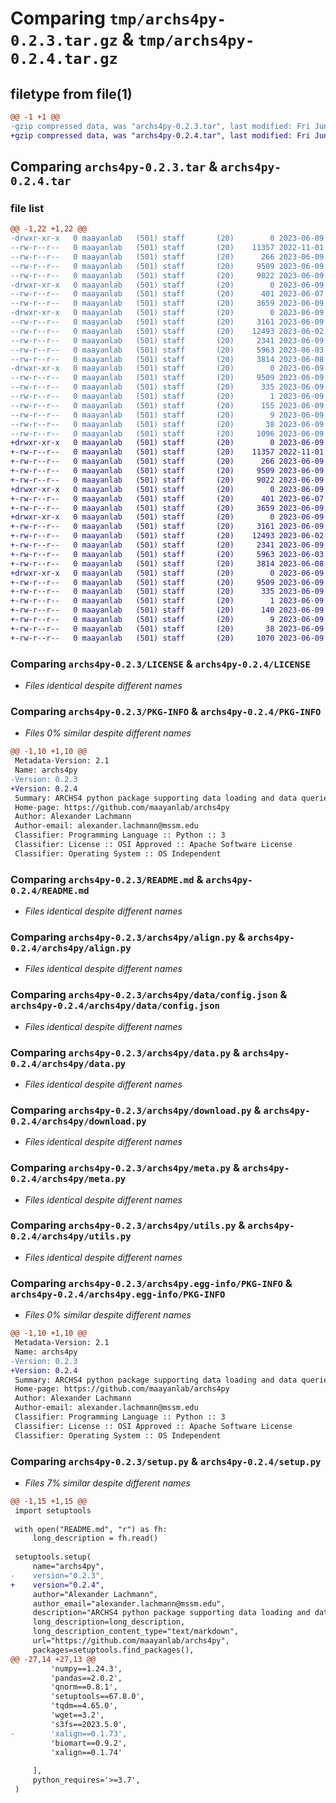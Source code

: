 # Comparing `tmp/archs4py-0.2.3.tar.gz` & `tmp/archs4py-0.2.4.tar.gz`

## filetype from file(1)

```diff
@@ -1 +1 @@
-gzip compressed data, was "archs4py-0.2.3.tar", last modified: Fri Jun  9 23:13:52 2023, max compression
+gzip compressed data, was "archs4py-0.2.4.tar", last modified: Fri Jun  9 23:17:37 2023, max compression
```

## Comparing `archs4py-0.2.3.tar` & `archs4py-0.2.4.tar`

### file list

```diff
@@ -1,22 +1,22 @@
-drwxr-xr-x   0 maayanlab   (501) staff       (20)        0 2023-06-09 23:13:52.154559 archs4py-0.2.3/
--rw-r--r--   0 maayanlab   (501) staff       (20)    11357 2022-11-01 18:40:54.000000 archs4py-0.2.3/LICENSE
--rw-r--r--   0 maayanlab   (501) staff       (20)      266 2023-06-09 19:56:39.000000 archs4py-0.2.3/MANIFEST.in
--rw-r--r--   0 maayanlab   (501) staff       (20)     9509 2023-06-09 23:13:52.154361 archs4py-0.2.3/PKG-INFO
--rw-r--r--   0 maayanlab   (501) staff       (20)     9022 2023-06-09 23:12:51.000000 archs4py-0.2.3/README.md
-drwxr-xr-x   0 maayanlab   (501) staff       (20)        0 2023-06-09 23:13:52.153340 archs4py-0.2.3/archs4py/
--rw-r--r--   0 maayanlab   (501) staff       (20)      401 2023-06-07 15:07:46.000000 archs4py-0.2.3/archs4py/__init__.py
--rw-r--r--   0 maayanlab   (501) staff       (20)     3659 2023-06-09 21:25:34.000000 archs4py-0.2.3/archs4py/align.py
-drwxr-xr-x   0 maayanlab   (501) staff       (20)        0 2023-06-09 23:13:52.154151 archs4py-0.2.3/archs4py/data/
--rw-r--r--   0 maayanlab   (501) staff       (20)     3161 2023-06-09 20:26:38.000000 archs4py-0.2.3/archs4py/data/config.json
--rw-r--r--   0 maayanlab   (501) staff       (20)    12493 2023-06-02 16:44:04.000000 archs4py-0.2.3/archs4py/data.py
--rw-r--r--   0 maayanlab   (501) staff       (20)     2341 2023-06-09 20:28:56.000000 archs4py-0.2.3/archs4py/download.py
--rw-r--r--   0 maayanlab   (501) staff       (20)     5963 2023-06-03 02:17:54.000000 archs4py-0.2.3/archs4py/meta.py
--rw-r--r--   0 maayanlab   (501) staff       (20)     3814 2023-06-08 19:32:52.000000 archs4py-0.2.3/archs4py/utils.py
-drwxr-xr-x   0 maayanlab   (501) staff       (20)        0 2023-06-09 23:13:52.154014 archs4py-0.2.3/archs4py.egg-info/
--rw-r--r--   0 maayanlab   (501) staff       (20)     9509 2023-06-09 23:13:52.000000 archs4py-0.2.3/archs4py.egg-info/PKG-INFO
--rw-r--r--   0 maayanlab   (501) staff       (20)      335 2023-06-09 23:13:52.000000 archs4py-0.2.3/archs4py.egg-info/SOURCES.txt
--rw-r--r--   0 maayanlab   (501) staff       (20)        1 2023-06-09 23:13:52.000000 archs4py-0.2.3/archs4py.egg-info/dependency_links.txt
--rw-r--r--   0 maayanlab   (501) staff       (20)      155 2023-06-09 23:13:52.000000 archs4py-0.2.3/archs4py.egg-info/requires.txt
--rw-r--r--   0 maayanlab   (501) staff       (20)        9 2023-06-09 23:13:52.000000 archs4py-0.2.3/archs4py.egg-info/top_level.txt
--rw-r--r--   0 maayanlab   (501) staff       (20)       38 2023-06-09 23:13:52.154610 archs4py-0.2.3/setup.cfg
--rw-r--r--   0 maayanlab   (501) staff       (20)     1096 2023-06-09 23:13:30.000000 archs4py-0.2.3/setup.py
+drwxr-xr-x   0 maayanlab   (501) staff       (20)        0 2023-06-09 23:17:37.740258 archs4py-0.2.4/
+-rw-r--r--   0 maayanlab   (501) staff       (20)    11357 2022-11-01 18:40:54.000000 archs4py-0.2.4/LICENSE
+-rw-r--r--   0 maayanlab   (501) staff       (20)      266 2023-06-09 19:56:39.000000 archs4py-0.2.4/MANIFEST.in
+-rw-r--r--   0 maayanlab   (501) staff       (20)     9509 2023-06-09 23:17:37.739899 archs4py-0.2.4/PKG-INFO
+-rw-r--r--   0 maayanlab   (501) staff       (20)     9022 2023-06-09 23:12:51.000000 archs4py-0.2.4/README.md
+drwxr-xr-x   0 maayanlab   (501) staff       (20)        0 2023-06-09 23:17:37.738751 archs4py-0.2.4/archs4py/
+-rw-r--r--   0 maayanlab   (501) staff       (20)      401 2023-06-07 15:07:46.000000 archs4py-0.2.4/archs4py/__init__.py
+-rw-r--r--   0 maayanlab   (501) staff       (20)     3659 2023-06-09 21:25:34.000000 archs4py-0.2.4/archs4py/align.py
+drwxr-xr-x   0 maayanlab   (501) staff       (20)        0 2023-06-09 23:17:37.739662 archs4py-0.2.4/archs4py/data/
+-rw-r--r--   0 maayanlab   (501) staff       (20)     3161 2023-06-09 20:26:38.000000 archs4py-0.2.4/archs4py/data/config.json
+-rw-r--r--   0 maayanlab   (501) staff       (20)    12493 2023-06-02 16:44:04.000000 archs4py-0.2.4/archs4py/data.py
+-rw-r--r--   0 maayanlab   (501) staff       (20)     2341 2023-06-09 20:28:56.000000 archs4py-0.2.4/archs4py/download.py
+-rw-r--r--   0 maayanlab   (501) staff       (20)     5963 2023-06-03 02:17:54.000000 archs4py-0.2.4/archs4py/meta.py
+-rw-r--r--   0 maayanlab   (501) staff       (20)     3814 2023-06-08 19:32:52.000000 archs4py-0.2.4/archs4py/utils.py
+drwxr-xr-x   0 maayanlab   (501) staff       (20)        0 2023-06-09 23:17:37.739524 archs4py-0.2.4/archs4py.egg-info/
+-rw-r--r--   0 maayanlab   (501) staff       (20)     9509 2023-06-09 23:17:37.000000 archs4py-0.2.4/archs4py.egg-info/PKG-INFO
+-rw-r--r--   0 maayanlab   (501) staff       (20)      335 2023-06-09 23:17:37.000000 archs4py-0.2.4/archs4py.egg-info/SOURCES.txt
+-rw-r--r--   0 maayanlab   (501) staff       (20)        1 2023-06-09 23:17:37.000000 archs4py-0.2.4/archs4py.egg-info/dependency_links.txt
+-rw-r--r--   0 maayanlab   (501) staff       (20)      140 2023-06-09 23:17:37.000000 archs4py-0.2.4/archs4py.egg-info/requires.txt
+-rw-r--r--   0 maayanlab   (501) staff       (20)        9 2023-06-09 23:17:37.000000 archs4py-0.2.4/archs4py.egg-info/top_level.txt
+-rw-r--r--   0 maayanlab   (501) staff       (20)       38 2023-06-09 23:17:37.740331 archs4py-0.2.4/setup.cfg
+-rw-r--r--   0 maayanlab   (501) staff       (20)     1070 2023-06-09 23:17:12.000000 archs4py-0.2.4/setup.py
```

### Comparing `archs4py-0.2.3/LICENSE` & `archs4py-0.2.4/LICENSE`

 * *Files identical despite different names*

### Comparing `archs4py-0.2.3/PKG-INFO` & `archs4py-0.2.4/PKG-INFO`

 * *Files 0% similar despite different names*

```diff
@@ -1,10 +1,10 @@
 Metadata-Version: 2.1
 Name: archs4py
-Version: 0.2.3
+Version: 0.2.4
 Summary: ARCHS4 python package supporting data loading and data queries.
 Home-page: https://github.com/maayanlab/archs4py
 Author: Alexander Lachmann
 Author-email: alexander.lachmann@mssm.edu
 Classifier: Programming Language :: Python :: 3
 Classifier: License :: OSI Approved :: Apache Software License
 Classifier: Operating System :: OS Independent
```

### Comparing `archs4py-0.2.3/README.md` & `archs4py-0.2.4/README.md`

 * *Files identical despite different names*

### Comparing `archs4py-0.2.3/archs4py/align.py` & `archs4py-0.2.4/archs4py/align.py`

 * *Files identical despite different names*

### Comparing `archs4py-0.2.3/archs4py/data/config.json` & `archs4py-0.2.4/archs4py/data/config.json`

 * *Files identical despite different names*

### Comparing `archs4py-0.2.3/archs4py/data.py` & `archs4py-0.2.4/archs4py/data.py`

 * *Files identical despite different names*

### Comparing `archs4py-0.2.3/archs4py/download.py` & `archs4py-0.2.4/archs4py/download.py`

 * *Files identical despite different names*

### Comparing `archs4py-0.2.3/archs4py/meta.py` & `archs4py-0.2.4/archs4py/meta.py`

 * *Files identical despite different names*

### Comparing `archs4py-0.2.3/archs4py/utils.py` & `archs4py-0.2.4/archs4py/utils.py`

 * *Files identical despite different names*

### Comparing `archs4py-0.2.3/archs4py.egg-info/PKG-INFO` & `archs4py-0.2.4/archs4py.egg-info/PKG-INFO`

 * *Files 0% similar despite different names*

```diff
@@ -1,10 +1,10 @@
 Metadata-Version: 2.1
 Name: archs4py
-Version: 0.2.3
+Version: 0.2.4
 Summary: ARCHS4 python package supporting data loading and data queries.
 Home-page: https://github.com/maayanlab/archs4py
 Author: Alexander Lachmann
 Author-email: alexander.lachmann@mssm.edu
 Classifier: Programming Language :: Python :: 3
 Classifier: License :: OSI Approved :: Apache Software License
 Classifier: Operating System :: OS Independent
```

### Comparing `archs4py-0.2.3/setup.py` & `archs4py-0.2.4/setup.py`

 * *Files 7% similar despite different names*

```diff
@@ -1,15 +1,15 @@
 import setuptools
 
 with open("README.md", "r") as fh:
     long_description = fh.read()
 
 setuptools.setup(
     name="archs4py",
-    version="0.2.3",
+    version="0.2.4",
     author="Alexander Lachmann",
     author_email="alexander.lachmann@mssm.edu",
     description="ARCHS4 python package supporting data loading and data queries.",
     long_description=long_description,
     long_description_content_type="text/markdown",
     url="https://github.com/maayanlab/archs4py",
     packages=setuptools.find_packages(),
@@ -27,14 +27,13 @@
         'numpy==1.24.3',
         'pandas==2.0.2',
         'qnorm==0.8.1',
         'setuptools==67.8.0',
         'tqdm==4.65.0',
         'wget==3.2',
         's3fs==2023.5.0',
-        'xalign==0.1.73',
         'biomart==0.9.2',
         'xalign==0.1.74'
 
     ],
     python_requires='>=3.7',
 )
```

